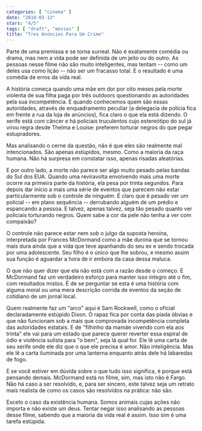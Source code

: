 ```yaml
---
categories: [ "cinema" ]
date: "2018-03-13"
stars: "4/5"
tags: [ "draft", "movies" ]
title: "Tres Anúncios Para Um Crime"
---
```

Parte de uma premissa e se torna surreal. Não é exatamente comédia
ou drama, mas nem a vida pode ser definida de um jeito ou do outro. As
pessoas nesse filme não são muito inteligentes, mas tentam -- como um
deles usa como lição -- não ser um fracasso total. E o resultado é
uma comédia de erros da vida real.

A história começa quando uma mãe em dor por oito meses pela morte
violenta de sua filha paga por três outdoors questionando as autoridades
pela sua incompetência. E quando conhecemos quem são essas autoridades,
através de enquadramento peculiar (a delegacia de polícia fica em frente
a rua da loja de anúncios), fica claro o que ela está dizendo. O xerife
está com câncer e há policiais truculentos cujo estereótipo do sul
já virou regra desde Thelma e Louise: preferem torturar negros do que
pegar estupradores.

Mas analisando o cerne da questão, não é que eles são realmente mal
intencionados. São apenas estúpidos, mesmo. Como a maioria da raça
humana. Não há surpresa em constatar isso, apenas risadas aleatórias.

E por outro lado, a morte não parece ser algo muito pesado pelas bandas
do Sul dos EUA. Quando uma reviravolta envolvendo mais uma morte ocorre
na primeira parte da história, ela pesa por trinta segundos. Para
depois dar início a mais uma série de eventos que parecem não estar
particularmente sob o controle de ninguém. É claro que é pesado ver
um policial -- em plano sequência -- derrubando alguém de um prédio
e espancando a pessoa. E talvez, apenas talvez, seja tão pesado quanto
ver policiais torturando negros. Quem sabe a cor da pele não tenha a
ver com compaixão?

O controle não parece estar nem sob o julgo da suposta heroína,
interpretada por Frances McDormand como a mãe durona que se tornou mais
dura ainda que a vida que teve apanhando do seu ex e sendo trocada por
uma adolescente. Seu filho é o único que lhe sobrou, e mesmo assim
sua função é aguardar a hora de ir embora da casa dessa maluca.

O que não quer dizer que ela não está com a razão desde o começo. E
McDormand faz um verdadeiro esforço para manter isso íntegro até o
fim, com resultados mistos. É de se perguntar se esta é uma história
com alguma moral ou uma mera descrição corrida de eventos da seção
de cotidiano de um jornal local.

Quem realmente faz um "arco" aqui é Sam Rockwell, como o oficial
declaradamente estúpido Dixon. O rapaz fica por conta das piada óbvias
e que não funcionam sob a mais que comprovada incompetência completa
das autoridades estatais. E de "filhinho da mamãe vivendo com ela aos
trinta" ele vai para um estado que parece querer reverter essa espiral
de ódio e violência sulista para "o bem", seja lá qual for. Ele lê
uma carta de seu xerife onde ele diz que o que ele precisa é amor. Não
inteligência. Mas ele lê a carta iluminada por uma lanterna enquanto
atrás dele há labaredas de fogo.

E se você estiver em dúvida sobre o que tudo isso significa, é
porque está pensando demais. McDormand está no filme, sim, mas isto
não é Fargo. Não há caso a ser resolvido, e, para ser sincero, este
talvez seja um retrato mais realista de como os casos são resolvidos
na prática: não são.

Exceto o caso da existência humana. Somos animais cujas ações não
importa e não existe um deus. Tentar negar isso analisando as pessoas
desse filme, sabendo que a maioria da vida real é assim. Isso sim é
uma tarefa estúpida.

